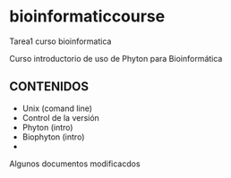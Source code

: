 # bioinformaticcourse
Tarea1 curso bioinformatica

Curso introductorio de uso de Phyton para Bioinformática

## CONTENIDOS

- Unix (comand line)
- Control de la versión
- Phyton (intro)
- Biophyton (intro)
- 
Algunos documentos modificacdos

